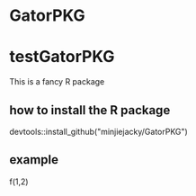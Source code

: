 # GatorPKG
# testGatorPKG
This is a fancy R package

## how to install the R package
devtools::install_github("minjiejacky/GatorPKG")

## example
f(1,2)
